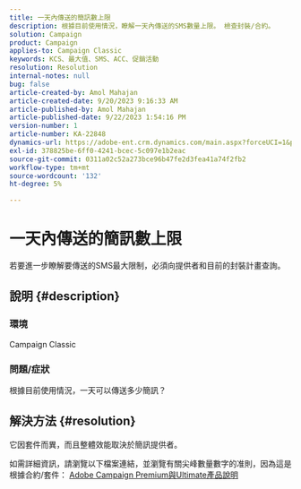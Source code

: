 ```yaml
---
title: 一天內傳送的簡訊數上限
description: 根據目前使用情況，瞭解一天內傳送的SMS數量上限。 檢查封裝/合約。
solution: Campaign
product: Campaign
applies-to: Campaign Classic
keywords: KCS、最大值、SMS、ACC、促銷活動
resolution: Resolution
internal-notes: null
bug: false
article-created-by: Amol Mahajan
article-created-date: 9/20/2023 9:16:33 AM
article-published-by: Amol Mahajan
article-published-date: 9/22/2023 1:54:16 PM
version-number: 1
article-number: KA-22848
dynamics-url: https://adobe-ent.crm.dynamics.com/main.aspx?forceUCI=1&pagetype=entityrecord&etn=knowledgearticle&id=da35ed5d-9657-ee11-be6f-6045bd0061cb
exl-id: 378825be-6ff0-4241-bcec-5c097e1b2eac
source-git-commit: 0311a02c52a273bce96b47fe2d3fea41a74f2fb2
workflow-type: tm+mt
source-wordcount: '132'
ht-degree: 5%

---
```


# 一天內傳送的簡訊數上限


若要進一步瞭解要傳送的SMS最大限制，必須向提供者和目前的封裝計畫查詢。

## 說明 {#description}


### <b>環境</b>

Campaign Classic



### <b>問題/症狀</b>

根據目前使用情況，一天可以傳送多少簡訊？


## 解決方法 {#resolution}


它因套件而異，而且整體效能取決於簡訊提供者。

如需詳細資訊，請瀏覽以下檔案連結，並瀏覽有關尖峰數量數字的准則，因為這是根據合約/套件：
[Adobe Campaign Premium與Ultimate產品說明](https://helpx.adobe.com/legal/product-descriptions/campaign.html)
